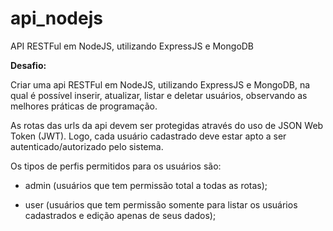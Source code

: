 # api_nodejs
API RESTFul em NodeJS, utilizando ExpressJS e MongoDB


<b>Desafio:</b>

Criar uma api RESTFul em NodeJS, utilizando ExpressJS e MongoDB, na qual é possível inserir, atualizar, listar e deletar usuários, observando as melhores práticas de programação.

As rotas das urls da api devem ser protegidas através do uso de JSON Web Token (JWT). Logo, cada usuário cadastrado deve estar apto a ser autenticado/autorizado pelo sistema.

Os tipos de perfis permitidos para os usuários são:

- admin (usuários que tem permissão total a todas as rotas);

- user (usuários que tem permissão somente para listar os usuários cadastrados e edição apenas de seus dados);
